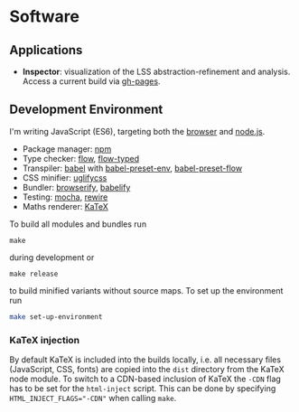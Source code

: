 # Software

## Applications

- __Inspector__: visualization of the LSS abstraction-refinement and analysis. Access a current build via [gh-pages](https://chpolste.github.io/MScCSE/software/dist/inspector.html).


## Development Environment

I'm writing JavaScript (ES6), targeting both the [browser](https://www.mozilla.org/firefox/) and [node.js](https://nodejs.org/).

- Package manager: [npm](https://www.npmjs.com/)
- Type checker: [flow](https://flow.org/), [flow-typed](https://github.com/flowtype/flow-typed)
- Transpiler: [babel](https://babeljs.io/) with [babel-preset-env](https://babeljs.io/docs/plugins/preset-env/), [babel-preset-flow](https://babeljs.io/docs/plugins/preset-flow/)
- CSS minifier: [uglifycss](https://github.com/fmarcia/UglifyCSS)
- Bundler: [browserify](http://browserify.org/), [babelify](https://github.com/babel/babelify)
- Testing: [mocha](https://mochajs.org/), [rewire](https://github.com/jhnns/rewire)
- Maths renderer: [KaTeX](https://github.com/Khan/KaTeX)

To build all modules and bundles run

```
make
```

during development or

```
make release
```

to build minified variants without source maps. To set up the environment run

```bash
make set-up-environment
```

### KaTeX injection

By default KaTeX is included into the builds locally, i.e. all necessary files (JavaScript, CSS, fonts) are copied into the `dist` directory from the KaTeX node module. To switch to a CDN-based inclusion of KaTeX the `-CDN` flag has to be set for the `html-inject` script. This can be done by specifying `HTML_INJECT_FLAGS="-CDN"` when calling `make`.

